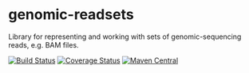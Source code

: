 # genomic-readsets
Library for representing and working with sets of genomic-sequencing reads, e.g. BAM files.

[![Build Status](https://travis-ci.org/hammerlab/genomic-readsets.svg?branch=master)](https://travis-ci.org/hammerlab/genomic-readsets)
[![Coverage Status](https://coveralls.io/repos/github/hammerlab/genomic-readsets/badge.svg?branch=master)](https://coveralls.io/github/hammerlab/genomic-readsets?branch=master)
[![Maven Central](https://img.shields.io/maven-central/v/org.hammerlab.genomics/readsets_2.11.svg?maxAge=600)](http://search.maven.org/#search%7Cga%7C1%7Cg%3A%22org.hammerlab.genomics%22%20AND%20a%3A%22readsets_2.11%22)
